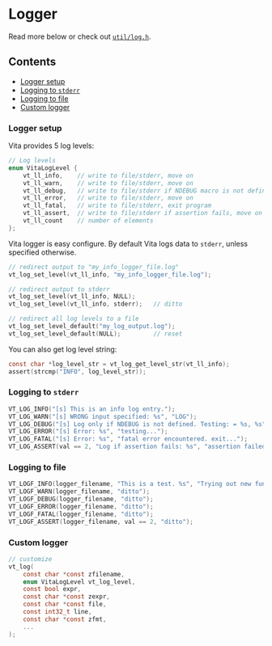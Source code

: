 # Logger
Read more below or check out [`util/log.h`](../../inc/vita/util/log.h).

## Contents
* [Logger setup](page6.md#logger-setup)
* [Logging to `stderr`](page6.md#logging-to-stderr)
* [Logging to file](page6.md#logging-to-file)
* [Custom logger](page6.md#custom-logger)

### Logger setup
Vita provides 5 log levels: 
```c
// Log levels
enum VitaLogLevel {
    vt_ll_info,    // write to file/stderr, move on
    vt_ll_warn,    // write to file/stderr, move on
    vt_ll_debug,   // write to file/stderr if NDEBUG macro is not defined, move on
    vt_ll_error,   // write to file/stderr, move on
    vt_ll_fatal,   // write to file/stderr, exit program
    vt_ll_assert,  // write to file/stderr if assertion fails, move on
    vt_ll_count    // number of elements
};
```

Vita logger is easy configure. By default Vita logs data to `stderr`, unless specified otherwise.
```c
// redirect output to "my_info_logger_file.log"
vt_log_set_level(vt_ll_info, "my_info_logger_file.log"); 

// redirect output to stderr
vt_log_set_level(vt_ll_info, NULL); 
vt_log_set_level(vt_ll_info, stderr);   // ditto

// redirect all log levels to a file
vt_log_set_level_default("my_log_output.log");
vt_log_set_level_default(NULL);         // reset
```

You can also get log level string:
```c
const char *log_level_str = vt_log_get_level_str(vt_ll_info);
assert(strcmp("INFO", log_level_str));
```

### Logging to `stderr`
```c
VT_LOG_INFO("[s] This is an info log entry.");
VT_LOG_WARN("[s] WRONG input specified: %s", "LOG");
VT_LOG_DEBUG("[s] Log only if NDEBUG is not defined. Testing: = %s, %s", "debug msg", "debug2");
VT_LOG_ERROR("[s] Error: %s", "testing...");
VT_LOG_FATAL("[s] Error: %s", "fatal error encountered. exit...");
VT_LOG_ASSERT(val == 2, "Log if assertion fails: %s", "assertion failed");
```

### Logging to file
```c
VT_LOGF_INFO(logger_filename, "This is a test. %s", "Trying out new functionality.");
VT_LOGF_WARN(logger_filename, "ditto");
VT_LOGF_DEBUG(logger_filename, "ditto");
VT_LOGF_ERROR(logger_filename, "ditto");
VT_LOGF_FATAL(logger_filename, "ditto");
VT_LOGF_ASSERT(logger_filename, val == 2, "ditto");
```

### Custom logger
```c
// customize
vt_log(
    const char *const zfilename, 
    enum VitaLogLevel vt_log_level, 
    const bool expr, 
    const char *const zexpr, 
    const char *const file, 
    const int32_t line, 
    const char *const zfmt, 
    ...
);
```


